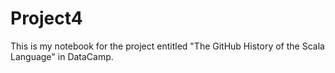 # Project4
This is my notebook for the project entitled "The GitHub History of the Scala Language" in DataCamp.
